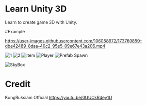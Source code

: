 # Learn Unity 3D
Learn to create game 3D with Unity.

#Example


https://user-images.githubusercontent.com/106058972/173760859-dbe42489-8daa-40c2-95e5-09e67e43a206.mp4

![1](https://user-images.githubusercontent.com/106058972/173760602-130a36dc-4fa7-4485-b04f-ac5098077a13.png)
![2](https://user-images.githubusercontent.com/106058972/173760618-0e84f7ed-91ed-4aad-a3e7-4e43ce9ee7ce.png)
![Item](https://user-images.githubusercontent.com/106058972/173760623-a6520821-f5a1-46a6-92bc-5c2e6a1b63df.png)
![Player](https://user-images.githubusercontent.com/106058972/173760635-7eb60694-f6af-4c3b-85f1-a51ec35e1585.png)
![Prefab Spawn](https://user-images.githubusercontent.com/106058972/173760740-310bd54e-2869-417d-9aa4-23133bbcdbfe.png)

![SkyBox](https://user-images.githubusercontent.com/106058972/173760645-28074b4d-2ae7-45f7-8802-8864e188c30d.png)

# Credit 

KongRuksiam Official https://youtu.be/0UUCkR4ey1U
